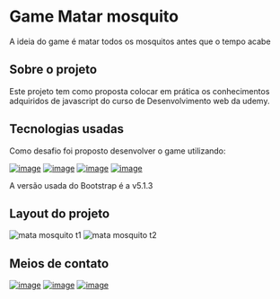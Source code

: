 # Game Matar mosquito

A ideia do game é matar todos os mosquitos antes que o tempo acabe

## Sobre o projeto
Este projeto tem como proposta colocar em prática os conhecimentos adquiridos de javascript do curso de 
Desenvolvimento web da udemy. 

## Tecnologias usadas
Como desafio foi proposto desenvolver o game utilizando:

[![image](https://img.shields.io/badge/HTML5-E34F26?style=for-the-badge&logo=html5&logoColor=white)](https://www.w3schools.com/html/default.asp)
[![image](https://img.shields.io/badge/CSS3-1572B6?style=for-the-badge&logo=css3&logoColor=white)](https://www.w3schools.com/css/default.asp)
[![image](https://img.shields.io/badge/JavaScript-F7DF1E?style=for-the-badge&logo=javascript&logoColor=black)](https://www.w3schools.com/js/default.asp)
[![image](https://img.shields.io/badge/Bootstrap-563D7C?style=for-the-badge&logo=bootstrap&logoColor=white)](https://getbootstrap.com/docs/5.2/getting-started/introduction/https://getbootstrap.com/docs/5.2/getting-started/introduction/)

A versão usada do Bootstrap é a v5.1.3

## Layout do projeto
![mata mosquito t1](https://user-images.githubusercontent.com/93053356/175110405-fa209fd4-1429-4cd9-abaa-3b2e1e3a31b0.jpg)
![mata mosquito t2](https://user-images.githubusercontent.com/93053356/175110399-75dfc2cb-cc65-48f7-994e-d540d250e168.jpg)

## Meios de contato 
[![image](https://img.shields.io/badge/LinkedIn-0077B5?style=for-the-badge&logo=linkedin&logoColor=white)](https://www.linkedin.com/in/jardeylson-jacinto-769769156)
[![image](https://img.shields.io/badge/Instagram-E4405F?style=for-the-badge&logo=instagram&logoColor=white)](https://www.instagram.com/jardeylsonjacinto/)
[![image](https://img.shields.io/badge/Gmail-D14836?style=for-the-badge&logo=gmail&logoColor=white)](jardeylsong.m@gmail.com)


